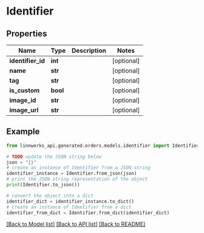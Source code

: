 # Identifier


## Properties

Name | Type | Description | Notes
------------ | ------------- | ------------- | -------------
**identifier_id** | **int** |  | [optional] 
**name** | **str** |  | [optional] 
**tag** | **str** |  | [optional] 
**is_custom** | **bool** |  | [optional] 
**image_id** | **str** |  | [optional] 
**image_url** | **str** |  | [optional] 

## Example

```python
from linnworks_api.generated.orders.models.identifier import Identifier

# TODO update the JSON string below
json = "{}"
# create an instance of Identifier from a JSON string
identifier_instance = Identifier.from_json(json)
# print the JSON string representation of the object
print(Identifier.to_json())

# convert the object into a dict
identifier_dict = identifier_instance.to_dict()
# create an instance of Identifier from a dict
identifier_from_dict = Identifier.from_dict(identifier_dict)
```
[[Back to Model list]](../README.md#documentation-for-models) [[Back to API list]](../README.md#documentation-for-api-endpoints) [[Back to README]](../README.md)


